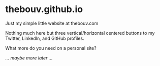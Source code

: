 # thebouv.github.io
Just my simple little website at thebouv.com

Nothing much here but three vertical/horizontal centered buttons to my Twitter, LinkedIn, and GitHub profiles.

What more do you need on a personal site?

*... maybe more later ...*
